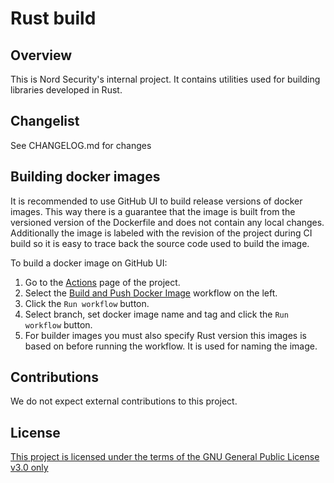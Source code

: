 # Rust build

## Overview
This is Nord Security's internal project. It contains utilities used for building libraries developed in Rust.

## Changelist
See CHANGELOG.md for changes

## Building docker images
It is recommended to use GitHub UI to build release versions of docker images. This way there is
a guarantee that the image is built from the versioned version of the Dockerfile and does not contain
any local changes. Additionally the image is labeled with the revision of the project during CI build
so it is easy to trace back the source code used to build the image.

To build a docker image on GitHub UI:
1. Go to the [Actions](https://github.com/NordSecurity/rust_build_utils/actions) page of the project.
2. Select the [Build and Push Docker Image](https://github.com/NordSecurity/rust_build_utils/actions/workflows/docker.yml) workflow on the left.
3. Click the `Run workflow` button.
4. Select branch, set docker image name and tag and click the `Run workflow` button.
5. For builder images you must also specify Rust version this images is based on before running the workflow. It is used for naming the image.

## Contributions

We do not expect external contributions to this project.

## License

[This project is licensed under the terms of the GNU General Public License v3.0 only](LICENSE)
